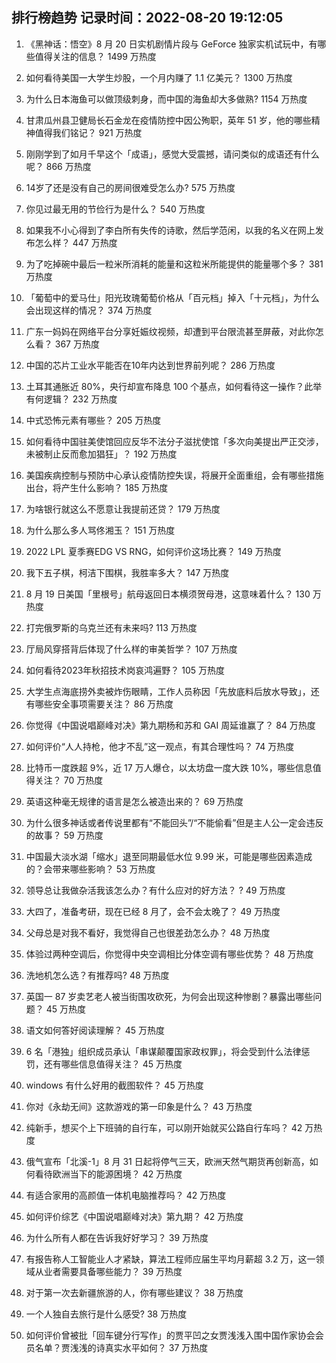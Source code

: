 
## 排行榜趋势 记录时间：2022-08-20 19:12:05
  
  1. 《黑神话：悟空》8 月 20 日实机剧情片段与 GeForce 独家实机试玩中，有哪些值得关注的信息？ 1499 万热度
    
  2. 如何看待美国一大学生炒股，一个月内赚了 1.1 亿美元？ 1300 万热度
    
  3. 为什么日本海鱼可以做顶级刺身，而中国的海鱼却大多做熟? 1154 万热度
    
  4. 甘肃瓜州县卫健局长石金龙在疫情防控中因公殉职，英年 51 岁，他的哪些精神值得我们铭记？ 921 万热度
    
  5. 刚刚学到了如月千早这个「成语」，感觉大受震撼，请问类似的成语还有什么呢？ 866 万热度
    
  6. 14岁了还是没有自己的房间很难受怎么办? 575 万热度
    
  7. 你见过最无用的节俭行为是什么？ 540 万热度
    
  8. 如果我不小心得到了李白所有失传的诗歌，然后学范闲，以我的名义在网上发布怎么样？ 447 万热度
    
  9. 为了吃掉碗中最后一粒米所消耗的能量和这粒米所能提供的能量哪个多？ 381 万热度
    
  10. 「葡萄中的爱马仕」阳光玫瑰葡萄价格从「百元档」掉入「十元档」，为什么会出现这样的情况？ 374 万热度
    
  11. 广东一妈妈在网络平台分享妊娠纹视频，却遭到平台限流甚至屏蔽，对此你怎么看？ 367 万热度
    
  12. 中国的芯片工业水平能否在10年内达到世界前列呢？ 286 万热度
    
  13. 土耳其通胀近 80%，央行却宣布降息 100 个基点，如何看待这一操作？此举有何逻辑？ 232 万热度
    
  14. 中式恐怖元素有哪些？ 205 万热度
    
  15. 如何看待中国驻美使馆回应反华不法分子滋扰使馆「多次向美提出严正交涉，未被制止反而愈加猖狂」？ 192 万热度
    
  16. 美国疾病控制与预防中心承认疫情防控失误，将展开全面重组，会有哪些措施出台，将产生什么影响？ 185 万热度
    
  17. 为啥银行就这么不愿意让我提前还贷？ 179 万热度
    
  18. 为什么那么多人骂佟湘玉？ 151 万热度
    
  19. 2022 LPL 夏季赛EDG VS RNG，如何评价这场比赛？ 149 万热度
    
  20. 我下五子棋，柯洁下围棋，我胜率多大？ 147 万热度
    
  21. 8 月 19 日美国「里根号」航母返回日本横须贺母港，这意味着什么？ 130 万热度
    
  22. 打完俄罗斯的乌克兰还有未来吗? 113 万热度
    
  23. 厅局风穿搭背后体现了什么样的审美哲学？ 107 万热度
    
  24. 如何看待2023年秋招技术岗哀鸿遍野？ 105 万热度
    
  25. 大学生点海底捞外卖被炸伤眼睛，工作人员称因「先放底料后放水导致」，还有哪些安全事项需要关注？ 86 万热度
    
  26. 你觉得《中国说唱巅峰对决》第九期杨和苏和 GAI 周延谁赢了？ 84 万热度
    
  27. 如何评价“人人持枪，他才不乱”这一观点，有其合理性吗？ 74 万热度
    
  28. 比特币一度跌超 9%，近 17 万人爆仓，以太坊盘一度大跌 10%，哪些信息值得关注？ 70 万热度
    
  29. 英语这种毫无规律的语言是怎么被造出来的？ 69 万热度
    
  30. 为什么很多神话或者传说里都有“不能回头”/“不能偷看”但是主人公一定会违反的故事？ 59 万热度
    
  31. 中国最大淡水湖「缩水」退至同期最低水位 9.99 米，可能是哪些因素造成的？会带来哪些影响？ 53 万热度
    
  32. 领导总让我做杂活我该怎么办？有什么应对的好方法？   ? 49 万热度
    
  33. 大四了，准备考研，现在已经 8 月了，会不会太晚了？ 49 万热度
    
  34. 父母总是对我不看好，我觉得自己也很差劲怎么办？ 48 万热度
    
  35. 体验过两种空调后，你觉得中央空调相比分体空调有哪些优势？ 48 万热度
    
  36. 洗地机怎么选？有推荐吗? 48 万热度
    
  37. 英国一 87 岁卖艺老人被当街围攻砍死，为何会出现这种惨剧？暴露出哪些问题？ 45 万热度
    
  38. 语文如何答好阅读理解？ 45 万热度
    
  39. 6 名「港独」组织成员承认「串谋颠覆国家政权罪」，将会受到什么法律惩罚，还有哪些信息值得关注？ 45 万热度
    
  40. windows 有什么好用的截图软件？ 45 万热度
    
  41. 你对《永劫无间》这款游戏的第一印象是什么？ 43 万热度
    
  42. 纯新手，想买个上下班骑的自行车，可以刚开始就买公路自行车吗？ 42 万热度
    
  43. 俄气宣布「北溪-1」8 月 31 日起将停气三天，欧洲天然气期货再创新高，如何看待欧洲当下的能源困境？ 42 万热度
    
  44. 有适合家用的高颜值一体机电脑推荐吗？ 42 万热度
    
  45. 如何评价综艺《中国说唱巅峰对决》第九期？ 42 万热度
    
  46. 为什么所有人都在告诉我好好学习？ 39 万热度
    
  47. 有报告称人工智能业人才紧缺，算法工程师应届生平均月薪超 3.2 万，这一领域从业者需要具备哪些能力？ 39 万热度
    
  48. 对于第一次去新疆旅游的人，你有哪些建议？ 38 万热度
    
  49. 一个人独自去旅行是什么感受? 38 万热度
    
  50. 如何评价曾被批「回车键分行写作」的贾平凹之女贾浅浅入围中国作家协会会员名单？贾浅浅的诗真实水平如何？ 37 万热度
    